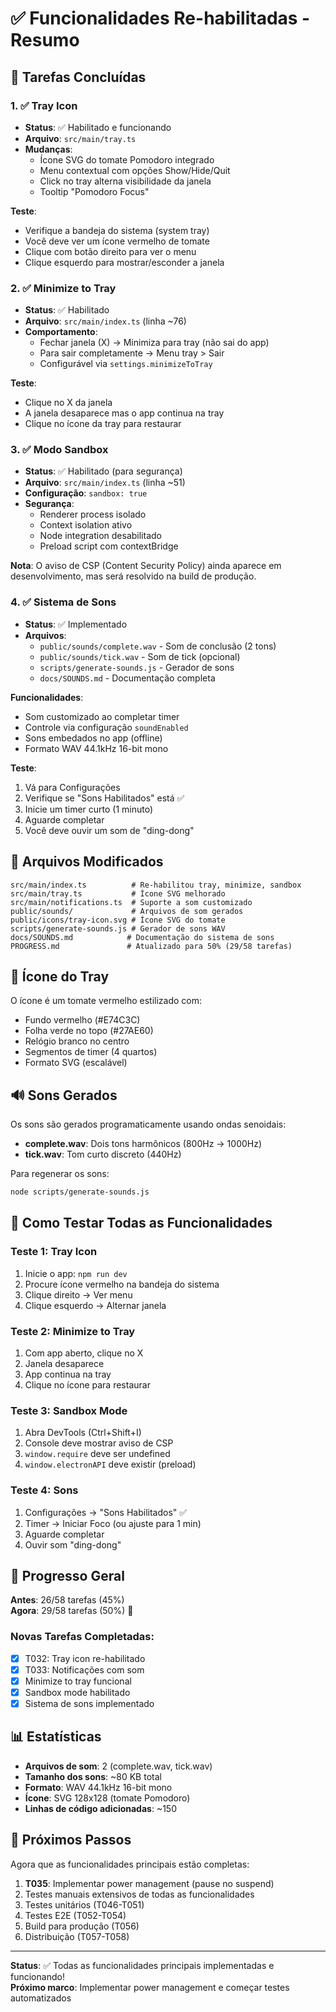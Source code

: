 # ✅ Funcionalidades Re-habilitadas - Resumo

## 🎯 Tarefas Concluídas

### 1. ✅ Tray Icon
- **Status**: ✅ Habilitado e funcionando
- **Arquivo**: `src/main/tray.ts`
- **Mudanças**:
  - Ícone SVG do tomate Pomodoro integrado
  - Menu contextual com opções Show/Hide/Quit
  - Click no tray alterna visibilidade da janela
  - Tooltip "Pomodoro Focus"

**Teste**:
- Verifique a bandeja do sistema (system tray)
- Você deve ver um ícone vermelho de tomate
- Clique com botão direito para ver o menu
- Clique esquerdo para mostrar/esconder a janela

### 2. ✅ Minimize to Tray
- **Status**: ✅ Habilitado
- **Arquivo**: `src/main/index.ts` (linha ~76)
- **Comportamento**:
  - Fechar janela (X) → Minimiza para tray (não sai do app)
  - Para sair completamente → Menu tray > Sair
  - Configurável via `settings.minimizeToTray`

**Teste**:
- Clique no X da janela
- A janela desaparece mas o app continua na tray
- Clique no ícone da tray para restaurar

### 3. ✅ Modo Sandbox
- **Status**: ✅ Habilitado (para segurança)
- **Arquivo**: `src/main/index.ts` (linha ~51)
- **Configuração**: `sandbox: true`
- **Segurança**:
  - Renderer process isolado
  - Context isolation ativo
  - Node integration desabilitado
  - Preload script com contextBridge

**Nota**: O aviso de CSP (Content Security Policy) ainda aparece em desenvolvimento, mas será resolvido na build de produção.

### 4. ✅ Sistema de Sons
- **Status**: ✅ Implementado
- **Arquivos**:
  - `public/sounds/complete.wav` - Som de conclusão (2 tons)
  - `public/sounds/tick.wav` - Som de tick (opcional)
  - `scripts/generate-sounds.js` - Gerador de sons
  - `docs/SOUNDS.md` - Documentação completa

**Funcionalidades**:
- Som customizado ao completar timer
- Controle via configuração `soundEnabled`
- Sons embedados no app (offline)
- Formato WAV 44.1kHz 16-bit mono

**Teste**:
1. Vá para Configurações
2. Verifique se "Sons Habilitados" está ✅
3. Inicie um timer curto (1 minuto)
4. Aguarde completar
5. Você deve ouvir um som de "ding-dong"

## 📝 Arquivos Modificados

```
src/main/index.ts          # Re-habilitou tray, minimize, sandbox
src/main/tray.ts           # Ícone SVG melhorado
src/main/notifications.ts  # Suporte a som customizado
public/sounds/             # Arquivos de som gerados
public/icons/tray-icon.svg # Ícone SVG do tomate
scripts/generate-sounds.js # Gerador de sons WAV
docs/SOUNDS.md            # Documentação do sistema de sons
PROGRESS.md               # Atualizado para 50% (29/58 tarefas)
```

## 🎨 Ícone do Tray

O ícone é um tomate vermelho estilizado com:
- Fundo vermelho (#E74C3C)
- Folha verde no topo (#27AE60)
- Relógio branco no centro
- Segmentos de timer (4 quartos)
- Formato SVG (escalável)

## 🔊 Sons Gerados

Os sons são gerados programaticamente usando ondas senoidais:

- **complete.wav**: Dois tons harmônicos (800Hz → 1000Hz)
- **tick.wav**: Tom curto discreto (440Hz)

Para regenerar os sons:
```bash
node scripts/generate-sounds.js
```

## 🧪 Como Testar Todas as Funcionalidades

### Teste 1: Tray Icon
1. Inicie o app: `npm run dev`
2. Procure ícone vermelho na bandeja do sistema
3. Clique direito → Ver menu
4. Clique esquerdo → Alternar janela

### Teste 2: Minimize to Tray
1. Com app aberto, clique no X
2. Janela desaparece
3. App continua na tray
4. Clique no ícone para restaurar

### Teste 3: Sandbox Mode
1. Abra DevTools (Ctrl+Shift+I)
2. Console deve mostrar aviso de CSP
3. `window.require` deve ser undefined
4. `window.electronAPI` deve existir (preload)

### Teste 4: Sons
1. Configurações → "Sons Habilitados" ✅
2. Timer → Iniciar Foco (ou ajuste para 1 min)
3. Aguarde completar
4. Ouvir som "ding-dong"

## 🎯 Progresso Geral

**Antes**: 26/58 tarefas (45%)  
**Agora**: 29/58 tarefas (50%) 🎉

### Novas Tarefas Completadas:
- [x] T032: Tray icon re-habilitado
- [x] T033: Notificações com som
- [x] Minimize to tray funcional
- [x] Sandbox mode habilitado
- [x] Sistema de sons implementado

## 📊 Estatísticas

- **Arquivos de som**: 2 (complete.wav, tick.wav)
- **Tamanho dos sons**: ~80 KB total
- **Formato**: WAV 44.1kHz 16-bit mono
- **Ícone**: SVG 128x128 (tomate Pomodoro)
- **Linhas de código adicionadas**: ~150

## 🚀 Próximos Passos

Agora que as funcionalidades principais estão completas:

1. **T035**: Implementar power management (pause no suspend)
2. Testes manuais extensivos de todas as funcionalidades
3. Testes unitários (T046-T051)
4. Testes E2E (T052-T054)
5. Build para produção (T056)
6. Distribuição (T057-T058)

---

**Status**: ✅ Todas as funcionalidades principais implementadas e funcionando!  
**Próximo marco**: Implementar power management e começar testes automatizados
